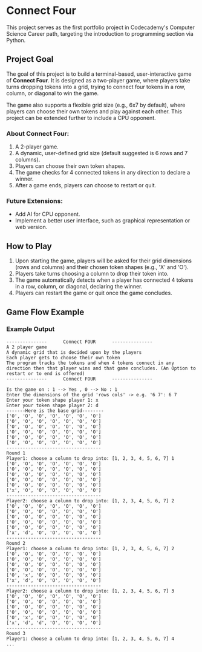 # Connect Four

This project serves as the first portfolio project in Codecademy's Computer Science Career path, targeting the introduction to programming section via Python.

## Project Goal

The goal of this project is to build a terminal-based, user-interactive game of **Connect Four**. It is designed as a two-player game, where players take turns dropping tokens into a grid, trying to connect four tokens in a row, column, or diagonal to win the game.

The game also supports a flexible grid size (e.g., 6x7 by default), where players can choose their own tokens and play against each other. This project can be extended further to include a CPU opponent.

### About Connect Four:
1. A 2-player game.
2. A dynamic, user-defined grid size (default suggested is 6 rows and 7 columns).
3. Players can choose their own token shapes.
4. The game checks for 4 connected tokens in any direction to declare a winner.
5. After a game ends, players can choose to restart or quit.

### Future Extensions:
- Add AI for CPU opponent.
- Implement a better user interface, such as graphical representation or web version.

## How to Play

1. Upon starting the game, players will be asked for their grid dimensions (rows and columns) and their chosen token shapes (e.g., 'X' and 'O').
2. Players take turns choosing a column to drop their token into.
3. The game automatically detects when a player has connected 4 tokens in a row, column, or diagonal, declaring the winner.
4. Players can restart the game or quit once the game concludes.

## Game Flow Example

### Example Output

```
---------------      Connect FOUR      ---------------
A 2 player game
A dynamic grid that is decided upon by the players
Each player gets to choose their own token
The program tracks the tokens and when 4 tokens connect in any direction then that player wins and that game concludes. (An Option to restart or to end is offered)
---------------      Connect FOUR      ---------------

Is the game on : 1 --> Yes , 0 --> No : 1
Enter the dimensions of the grid 'rows cols' -> e.g. '6 7': 6 7
Enter your token shape player 1: x
Enter your token shape player 2: d
-------Here is the base grid--------
['O', 'O', 'O', 'O', 'O', 'O', 'O']
['O', 'O', 'O', 'O', 'O', 'O', 'O']
['O', 'O', 'O', 'O', 'O', 'O', 'O']
['O', 'O', 'O', 'O', 'O', 'O', 'O']
['O', 'O', 'O', 'O', 'O', 'O', 'O']
['O', 'O', 'O', 'O', 'O', 'O', 'O']
-----------------------------------
Round 1
Player1: choose a column to drop into: [1, 2, 3, 4, 5, 6, 7] 1
['O', 'O', 'O', 'O', 'O', 'O', 'O']
['O', 'O', 'O', 'O', 'O', 'O', 'O']
['O', 'O', 'O', 'O', 'O', 'O', 'O']
['O', 'O', 'O', 'O', 'O', 'O', 'O']
['O', 'O', 'O', 'O', 'O', 'O', 'O']
['x', 'O', 'O', 'O', 'O', 'O', 'O']
-----------------------------------
Player2: choose a column to drop into: [1, 2, 3, 4, 5, 6, 7] 2
['O', 'O', 'O', 'O', 'O', 'O', 'O']
['O', 'O', 'O', 'O', 'O', 'O', 'O']
['O', 'O', 'O', 'O', 'O', 'O', 'O']
['O', 'O', 'O', 'O', 'O', 'O', 'O']
['O', 'O', 'O', 'O', 'O', 'O', 'O']
['x', 'd', 'O', 'O', 'O', 'O', 'O']
-----------------------------------
Round 2
Player1: choose a column to drop into: [1, 2, 3, 4, 5, 6, 7] 2
['O', 'O', 'O', 'O', 'O', 'O', 'O']
['O', 'O', 'O', 'O', 'O', 'O', 'O']
['O', 'O', 'O', 'O', 'O', 'O', 'O']
['O', 'O', 'O', 'O', 'O', 'O', 'O']
['O', 'x', 'O', 'O', 'O', 'O', 'O']
['x', 'd', 'O', 'O', 'O', 'O', 'O']
-----------------------------------
Player2: choose a column to drop into: [1, 2, 3, 4, 5, 6, 7] 3
['O', 'O', 'O', 'O', 'O', 'O', 'O']
['O', 'O', 'O', 'O', 'O', 'O', 'O']
['O', 'O', 'O', 'O', 'O', 'O', 'O']
['O', 'O', 'O', 'O', 'O', 'O', 'O']
['O', 'x', 'O', 'O', 'O', 'O', 'O']
['x', 'd', 'd', 'O', 'O', 'O', 'O']
-----------------------------------
Round 3
Player1: choose a column to drop into: [1, 2, 3, 4, 5, 6, 7] 4
...
```


